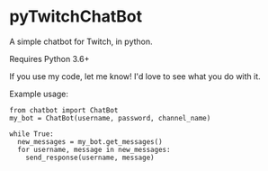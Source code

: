 # pyTwitchChatBot
A simple chatbot for Twitch, in python.

Requires Python 3.6+

If you use my code, let me know! I'd love to see what you do with it.

Example usage:

    from chatbot import ChatBot
    my_bot = ChatBot(username, password, channel_name)

    while True:
      new_messages = my_bot.get_messages()
      for username, message in new_messages:
        send_response(username, message)
